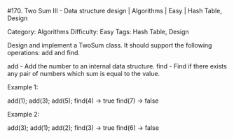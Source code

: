 #170. Two Sum III - Data structure design | Algorithms | Easy | Hash Table, Design

Category: Algorithms
Difficulty: Easy
Tags: Hash Table, Design

Design and implement a TwoSum class. It should support the following operations: add and find.

add - Add the number to an internal data structure.
find - Find if there exists any pair of numbers which sum is equal to the value.

Example 1:


add(1); add(3); add(5);
find(4) -> true
find(7) -> false


Example 2:


add(3); add(1); add(2);
find(3) -> true
find(6) -> false

